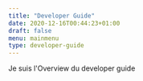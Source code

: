 ```yaml
---
title: "Developer Guide"
date: 2020-12-16T00:44:23+01:00
draft: false
menu: mainmenu
type: developer-guide
---
```



Je suis l'Overview du developer guide
